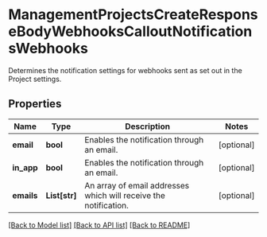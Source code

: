 # ManagementProjectsCreateResponseBodyWebhooksCalloutNotificationsWebhooks

Determines the notification settings for webhooks sent as set out in the Project settings.

## Properties

Name | Type | Description | Notes
------------ | ------------- | ------------- | -------------
**email** | **bool** | Enables the notification through an email. | [optional] 
**in_app** | **bool** | Enables the notification through an email. | [optional] 
**emails** | **List[str]** | An array of email addresses which will receive the notification. | [optional] 

[[Back to Model list]](../README.md#documentation-for-models) [[Back to API list]](../README.md#documentation-for-api-endpoints) [[Back to README]](../README.md)


